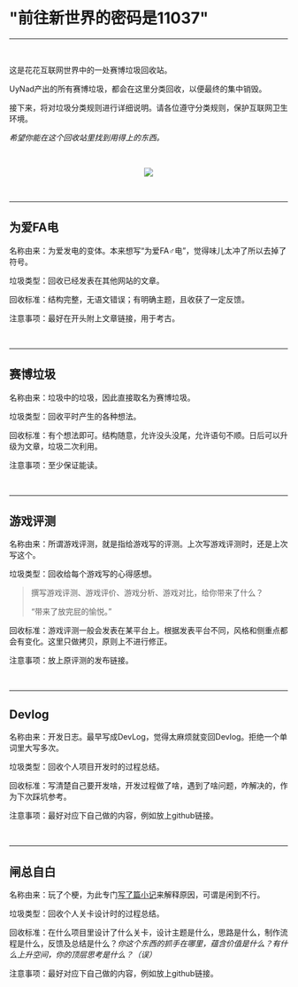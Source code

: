 # **"前往新世界的密码是11037"**

---

<br/>

这是花花互联网世界中的一处赛博垃圾回收站。

UyNad产出的所有赛博垃圾，都会在这里分类回收，以便最终的集中销毁。

接下来，将对垃圾分类规则进行详细说明。请各位遵守分类规则，保护互联网卫生环境。

*希望你能在这个回收站里找到用得上的东西。*

<br/>

<a href="https://psnprofiles.com/megurined"><center><img src="https://card.psnprofiles.com/2/megurined.png" border="0"></center></a>

<br/>

___

## **为爱FA电**

名称由来：为爱发电的变体。本来想写“为爱FA♂电”，觉得味儿太冲了所以去掉了符号。

垃圾类型：回收已经发表在其他网站的文章。

回收标准：结构完整，无语文错误；有明确主题，且收获了一定反馈。

注意事项：最好在开头附上文章链接，用于考古。

<br/>

___

## **赛博垃圾**

名称由来：垃圾中的垃圾，因此直接取名为赛博垃圾。

垃圾类型：回收平时产生的各种想法。

回收标准：有个想法即可。结构随意，允许没头没尾，允许语句不顺。日后可以升级为文章，垃圾二次利用。

注意事项：至少保证能读。

<br/>

___

## **游戏评测**

名称由来：所谓游戏评测，就是指给游戏写的评测。上次写游戏评测时，还是上次写这个。

垃圾类型：回收给每个游戏写的心得感想。

>撰写游戏评测、游戏评价、游戏分析、游戏对比，给你带来了什么？
>
>“带来了放完屁的愉悦。”

回收标准：游戏评测一般会发表在某平台上。根据发表平台不同，风格和侧重点都会有变化。这里只做拷贝，原则上不进行修正。

注意事项：放上原评测的发布链接。

<br/>

___

## **Devlog**

名称由来：开发日志。最早写成DevLog，觉得太麻烦就变回Devlog。拒绝一个单词里大写多次。

垃圾类型：回收个人项目开发时的过程总结。

回收标准：写清楚自己要开发啥，开发过程做了啥，遇到了啥问题，咋解决的，作为下次踩坑参考。

注意事项：最好对应下自己做的内容，例如放上github链接。

<br/>

___

## **闸总自白**

名称由来：玩了个梗，为此专门[写了篇小记](https://uynad.github.io/2021/09/06/LevelDesign/20210907-whyme/)来解释原因，可谓是闲到不行。

垃圾类型：回收个人关卡设计时的过程总结。

回收标准：在什么项目里设计了什么关卡，设计主题是什么，思路是什么，制作流程是什么，反馈及总结是什么？*你这个东西的抓手在哪里，蕴含价值是什么？有什么上升空间，你的顶层思考是什么？（误）*

注意事项：最好对应下自己做的内容，例如放上github链接。

<br/>



